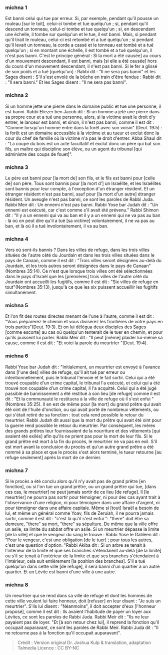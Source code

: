 
### michna 1
Est banni celui qui tue par erreur. Si, par exemple, pendant qu'il pousse un rouleau [sur le toit], celui-ci tombe et tue quelqu'un ; si, pendant qu'il descend un tonneau, celui-ci tombe et tue quelqu'un ; si, en descendant une échelle, il tombe sur quelqu'un et le tue, il est banni. Mais, si pendant qu'il tirait le rouleau, celui-ci est retombé et a tué quelqu'un ; si pendant qu'il levait un tonneau, la corde a cassé et le tonneau est tombé et a tué quelqu'un ; si en montant une échelle, il est tombé et a tué quelqu'un, il n'est pas banni. C'est le principe général : Si la mort a été causée] au cours d'un mouvement descendant, il est banni, mais [si elle a été causée] hors du cours d'un mouvement descendant, il n'est pas banni. Si le fer a glissé de son poids et a tué [quelqu'un] : Rabbi dit : "Il ne sera pas banni" et les Sages disent :  S'il s'est envolé de la bûche en train d'être fendue : Rabbi dit : "Il sera banni." Et les Sages disent :  "Il ne sera pas banni".

### michna 2
Si un homme jette une pierre dans le domaine public et tue une personne, il est banni. Rabbi Eliezer ben Jacob dit :  Si un homme a jeté une pierre dans sa propre cour et a tué une personne, alors, si la victime avait le droit d'y entrer, le lanceur est banni, et sinon, il n'est pas banni, comme il est dit : "Comme lorsqu'un homme entre dans la forêt avec son voisin" (Deut. 19:5) : la forêt est un domaine accessible à la victime et au tueur et exclut donc la cour du chef de famille où la victime n'a pas le droit d'entrer. Abba Shaul dit : "La coupe du bois est un acte facultatif et exclut donc un père qui bat son fils, un maître qui discipline son élève, ou un agent du tribunal [qui administre des coups de fouet]".

### michna 3
Le père est banni pour [la mort de] son fils, et le fils est banni pour [celle de] son père. Tous sont bannis pour [la mort d'] un Israélite, et les Israélites sont bannis pour leur compte, à l'exception d'un étranger résident. Et un étranger résident n'est pas banni, sauf pour [la mort d'un autre] étranger résident. Un aveugle n'est pas banni, ce sont les paroles de Rabbi Juda. Rabbi Meir dit :  Un ennemi n'est pas banni. Rabbi Yose bar Judah dit :  "Un ennemi est exécuté, car c'est comme s'il avait été prévenu." Rabbi Shimon dit :  "Il y a un ennemi qui va au ban et il y a un ennemi qui ne va pas au ban : là où on peut dire qu'il a tué [sa victime] volontairement, il ne va pas au ban, et là où il a tué involontairement, il va au ban.

### michna 4
Vers où sont-ils bannis ? Dans les villes de refuge, dans les trois villes situées de l'autre cèté du Jourdain et dans les trois villes situées dans le pays de Canaan, comme il est dit : "Trois villes seront désignées au-delà du Jourdain, et les trois autres seront désignées dans le pays de Canaan"(Nombres 35:14). Ce n'est que lorsque trois villes ont été sélectionnées dans le pays d'Israël que les [premières] trois villes de l'autre cèté du Jourdain ont accueilli les fugitifs, comme il est dit : "Six villes de refuge en tout"(Nombres 35:13), jusqu'à ce que les six puissent accueillir les fugitifs simultanément.

### michna 5
Et l'on fit des routes directes menant de l'une à l'autre, comme il est dit : "Vous préparerez le chemin et vous diviserez les frontières de votre pays en trois parties"(Deut. 19:3). Et on lui délégua deux disciples des Sages [comme escorte] au cas où quelqu'un tenterait de le tuer en chemin, et pour qu'ils puissent lui parler. Rabbi Meir dit :  "Il peut [même] plaider lui-même sa cause, comme il est dit : "Et voici la parole du meurtrier "(Deut. 19:4).

### michna 6
Rabbi Yose bar Judah dit :  "Initialement, un meurtrier est envoyé à l'avance dans [l'une des] villes de refuge, qu'il ait tué par erreur ou intentionnellement, puis le tribunal l'envoie et le fait sortir. Celui qui a été trouvé coupable d'un crime capital, le tribunal l'a exécuté, et celui qui a été trouvé non coupable d'un crime capital, il l'a acquitté. Celui qui a été jugé passible de bannissement a été restitué à son lieu [de refuge] comme il est dit : "Et la communauté le restituera à la ville de refuge où il s'est enfui "(Nombres 35:25). Il en est de même pour [la mort] du grand prêtre qui avait été oint de l'huile d'onction, ou qui avait porté de nombreux vêtements, ou qui s'était retiré de sa fonction : tout cela rend possible le retour du meurtrier. Rabbi Judah dit aussi que la mort du prêtre qui avait été oint pour la guerre rend possible le retour du meurtrier. Par conséquent, les mères des grands prêtres leur fournissaient de la nourriture et des vêtements [qui avaient été exilés] afin qu'ils ne prient pas pour la mort de leur fils. Si le grand prêtre est mort à la fin du procès, le meurtrier ne va pas en exil. S'il est mort avant la conclusion du procès et qu'un autre grand prêtre a été nommé à sa place et que le procès s'est alors terminé, le tueur retourne [au refuge seulement] après la mort de ce dernier.

### michna 7
Si le procès a été conclu alors qu'il n'y avait pas de grand prêtre [en fonction], ou si l'on tue un grand prêtre, ou un grand prêtre qui tue, [dans ces cas, le meurtrier] ne peut jamais sortir de ce lieu [de refuge]. Il [le meurtrier] ne pourra pas sortir pour témoigner, ni pour des cas ayant trait à l'observance d'une religion, ni pour témoigner dans une affaire d'argent, ni pour témoigner dans une affaire capitale. Même si [tout] Israël a besoin de lui, et même un général comme Yoav, fils de Zeruiah, il ne pourra jamais sortir, comme il est dit : "c'est là qu'il s'est enfui ":  "there" doit être sa demeure, "there" sa mort, "there" sa sépulture. De même que la ville offre un asile, sa limite du sabbat offre un asile. Si un meurtrier dépasse la limite [de la ville] et que le vengeur du sang le trouve : Rabbi Yose le Galiléen dit :  "Pour le vengeur, c'est une obligation [de le tuer] ; pour tous les autres, c'est une question d'option. "Rabbi Akiba dit : Si un arbre se tenait à l'intérieur de la limite et que ses branches s'étendaient au-delà [de la limite] ou s'il se tenait à l'extérieur de la limite et que ses branches s'étendaient à l'intérieur, cela suit entièrement [la position des branches]. S'il a tué quelqu'un dans cette ville [de refuge], il sera banni d'un quartier à un autre quartier. Et un Lévite est banni d'une ville à une autre.

### michna 8
Un meurtrier qui se rend dans sa ville de refuge et dont les hommes de cette ville veulent lui faire honneur, doit [refuser] en leur disant : "Je suis un meurtrier". S'ils lui disent : "Néanmoins", il doit accepter d'eux [l'honneur proposé], comme il est dit : Ils avaient l'habitude de payer un loyer aux Lévites, ce sont les paroles de Rabbi Juda. Rabbi Meir dit : "Ils ne leur payaient pas de loyer. "Et [à son retour chez lui], il reprend la fonction qu'il occupait auparavant, ce sont les paroles de Rabbi Meir. Rabbi Juda dit : "Il ne retourne pas à la fonction qu'il occupait auparavant".

>Crédit : Version original Dr. Joshua Kulp & translation, adaptation Talmedia
>Licence : CC BY-NC